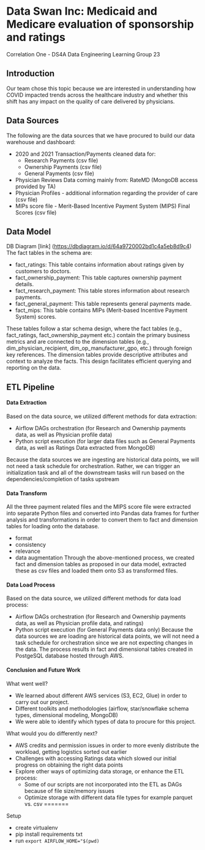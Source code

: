 # Data Swan Inc: Medicaid and Medicare evaluation of sponsorship and ratings
Correlation One - DS4A Data Engineering
Learning Group 23

## Introduction
Our team chose this topic because we are interested in understanding how COVID impacted trends across the healthcare industry and whether this shift has any impact on the quality of care delivered by physicians.

## Data Sources
The following are the data sources that we have procured  to build our data warehouse and dashboard:
- 2020 and 2021 Transaction/Payments cleaned data for:
    - Research Payments (csv file)
    - Ownership Payments (csv file)
    - General Payments (csv file)
- Physician Reviews Data coming mainly from: RateMD (MongoDB access provided by TA)
- Physician Profiles - additional information regarding the provider of care (csv file)
- MIPs score file - Merit-Based Incentive Payment System (MIPS) Final Scores (csv file)

## Data Model
DB Diagram [link] (https://dbdiagram.io/d/64a9720002bd1c4a5eb8d9c4)
The fact tables in the schema are:
- fact_ratings: This table contains information about ratings given by customers to doctors.
- fact_ownership_payment: This table captures ownership payment details. 
- fact_research_payment: This table stores information about research payments.
- fact_general_payment: This table represents general payments made.
- fact_mips: This table contains MIPs (Merit-based Incentive Payment System) scores.

These tables follow a star schema design, where the fact tables (e.g., fact_ratings, fact_ownership_payment etc.) contain the primary business metrics and are connected to the dimension tables (e.g., dim_physician_recipient, dim_op_manufacturer_gpo, etc.) through foreign key references. The dimension tables provide descriptive attributes and context to analyze the facts. This design facilitates efficient querying and reporting on the data.

## ETL Pipeline

#### Data Extraction
Based on the data source, we utilized different methods for data extraction:
- Airflow DAGs orchestration (for Research and Ownership payments data, as well as Physician profile data)
- Python script execution (for larger data files such as General Payments data, as well as Ratings Data extracted from MongoDB)

Because the data sources we are ingesting are historical data points, we will not need a task schedule for orchestration. Rather, we can trigger an initialization task and all of the downstream tasks will run based on the dependencies/completion of tasks upstream

#### Data Transform
All the three payment related files and the MIPS score file were extracted into separate Python files and converted into Pandas data frames for further analysis and transformations in order to convert them to fact and dimension tables for loading onto the database.
- format
- consistency
- relevance
- data augmentation
Through the above-mentioned process, we created fact and dimension tables as proposed in our data model, extracted these as csv files and loaded them onto S3 as transformed files.

#### Data Load Process
Based on the data source, we utilized different methods for data load process:
- Airflow DAGs orchestration (for Research and Ownership payments data, as well as Physician profile data, and ratings)
- Python script execution (for General Payments data only)
Because the data sources we are loading are historical data points, we will not need a task schedule for orchestration since we are not expecting changes in the data. The process results in fact and dimensional tables created in PostgeSQL database hosted through AWS.

#### Conclusion and Future Work
What went well?
- We learned about different AWS services (S3, EC2, Glue)  in order to carry out our project.
- Different toolkits and methodologies (airflow, star/snowflake schema types, dimensional modeling, MongoDB)
- We were able to identify which types of data to procure for this project.

What would you do differently next?
- AWS credits and permission issues in order to more evenly distribute the workload, getting logistics sorted out earlier
- Challenges with accessing Ratings data which slowed our initial progress on obtaining the right data points
- Explore other ways of optimizing data storage, or enhance the ETL process:
    - Some of our scripts are not incorporated into the ETL as DAGs because of file size/memory issues
    - Optimize storage with different data file types for example parquet vs. csv
=======

Setup
- create virtualenv
- pip install requirements txt
- run `export AIRFLOW_HOME="$(pwd)`

